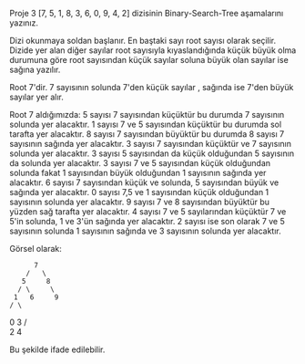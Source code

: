 Proje 3
[7, 5, 1, 8, 3, 6, 0, 9, 4, 2] dizisinin Binary-Search-Tree aşamalarını yazınız.

Dizi okunmaya soldan başlanır. En baştaki sayı root sayısı olarak seçilir. Dizide yer alan diğer sayılar root sayısıyla kıyaslandığında küçük büyük olma durumuna göre root sayısından küçük sayılar soluna büyük olan sayılar ise sağına yazılır.


Root 7'dir. 7 sayısının solunda 7'den küçük sayılar , sağında ise 7'den büyük sayılar yer alır.

Root 7 aldığımızda:
5 sayısı 7 sayısından küçüktür bu durumda 7 sayısının solunda yer alacaktır.
1 sayısı 7 ve 5 sayısından küçüktür bu durumda sol tarafta yer alacaktır.
8 sayısı 7 sayısından büyüktür bu durumda 8 sayısı 7 sayısının sağında yer alacaktır.
3 sayısı 7 sayısından küçüktür ve 7 sayısının solunda yer alacaktır.
3 sayısı 5 sayısından da küçük olduğundan 5 sayısının da solunda yer alacaktır.
3 sayısı 7 ve 5 sayısından küçük olduğundan solunda fakat 1 sayısından büyük olduğundan 1 sayısının sağında yer alacaktır.
6 sayısı 7 sayısından küçük ve solunda, 5 sayısından büyük ve sağında yer alacaktır.
0 sayısı 7,5 ve 1 sayısından küçük olduğundan 1 sayısının solunda yer alacaktır.
9 sayısı 7 ve 8 sayısından büyüktür bu yüzden sağ tarafta yer alacaktır.
4 sayısı 7 ve 5 sayılarından küçüktür 7 ve 5'in solunda, 1 ve 3'ün sağında yer alacaktır.
2 sayısı ise son olarak 7 ve 5 sayısının solunda 1 sayısının sağında ve 3 sayısının solunda yer alacaktır.
 
Görsel olarak:


          7
        /   \
       5     8
      / \     \
     1   6     9
    / \     
   0   3
      / \
     2   4 

Bu şekilde ifade edilebilir.
